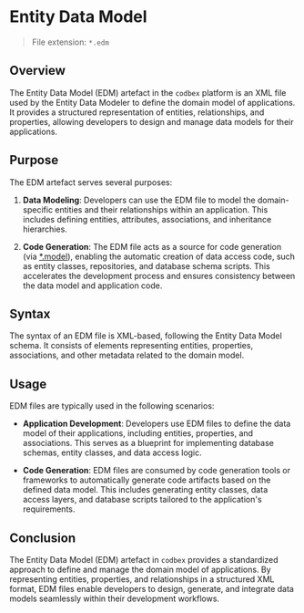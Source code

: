 # Entity Data Model

> File extension: `*.edm`

## Overview

The Entity Data Model (EDM) artefact in the `codbex` platform is an XML file used by the Entity Data Modeler to define the domain model of applications. It provides a structured representation of entities, relationships, and properties, allowing developers to design and manage data models for their applications.

## Purpose

The EDM artefact serves several purposes:

1. **Data Modeling**: Developers can use the EDM file to model the domain-specific entities and their relationships within an application. This includes defining entities, attributes, associations, and inheritance hierarchies.

2. **Code Generation**: The EDM file acts as a source for code generation (via [*.model](model.md)), enabling the automatic creation of data access code, such as entity classes, repositories, and database schema scripts. This accelerates the development process and ensures consistency between the data model and application code.

## Syntax

The syntax of an EDM file is XML-based, following the Entity Data Model schema. It consists of elements representing entities, properties, associations, and other metadata related to the domain model.

## Usage

EDM files are typically used in the following scenarios:

* **Application Development**: Developers use EDM files to define the data model of their applications, including entities, properties, and associations. This serves as a blueprint for implementing database schemas, entity classes, and data access logic.

* **Code Generation**: EDM files are consumed by code generation tools or frameworks to automatically generate code artifacts based on the defined data model. This includes generating entity classes, data access layers, and database scripts tailored to the application's requirements.

## Conclusion

The Entity Data Model (EDM) artefact in `codbex` provides a standardized approach to define and manage the domain model of applications. By representing entities, properties, and relationships in a structured XML format, EDM files enable developers to design, generate, and integrate data models seamlessly within their development workflows.